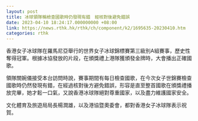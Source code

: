```yaml
---
layout: post
title: 冰球領隊稱檢查國歌時仍發現有錯　經核對後避免錯誤
date: 2023-04-10 18:24:17.000000000 +08:00
link: https://news.rthk.hk/rthk/ch/component/k2/1695635-20230410.htm
categories: rthk
---
```


香港女子冰球隊在羅馬尼亞舉行的世界女子冰球錦標賽第三級別A組賽事，歷史性奪得冠軍。根據冰協發放的片段，在頒獎禮上港隊獲頒發金牌時，大會播出正確國歌。

領隊關婉儀接受本台訪問時說，賽事期間有每日檢查國歌，在今次女子世錦賽檢查國歌時仍然發現有錯，在經過核對後方避免錯誤，形容是直至整首國歌在頒獎禮播放完畢，她才鬆一口氣，又說香港冰球隊絕對尊重國家，以及盡力維護國家安全。

文化體育及旅遊局局長楊潤雄，以及港協暨奧委會，都對香港女子冰球隊表示祝賀。
